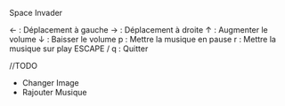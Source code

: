 Space Invader

← : Déplacement à gauche
→ : Déplacement à droite
↑ : Augmenter le volume
↓ : Baisser le volume
p : Mettre la musique en pause
r : Mettre la musique sur play
ESCAPE / q : Quitter

//TODO
 - Changer Image
 - Rajouter Musique
